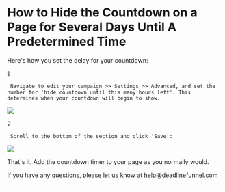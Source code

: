 # How to Hide the Countdown on a Page for Several Days Until A Predetermined Time

Here's how you set the delay for your countdown:

1

```text
 Navigate to edit your campaign >> Settings >> Advanced, and set the number for 'hide countdown until this many hours left'. This determines when your countdown will begin to show. 
```

![](https://d33v4339jhl8k0.cloudfront.net/docs/assets/53974d6ce4b0c76107b109d1/images/5a94729c2c7d3a54cdfcd16d/file-Mj3mGKmdW3.png)

2

```text
 Scroll to the bottom of the section and click 'Save': 
```

![](https://d33v4339jhl8k0.cloudfront.net/docs/assets/53974d6ce4b0c76107b109d1/images/5a9473162c7d3a54cdfcd171/file-ikmcFbRNvQ.png)

That's it. Add the countdown timer to your page as you normally would.

If you have any questions, please let us know at [help@deadlinefunnel.com    
](mailto:mailto:help@deadlinefunnel.com).

